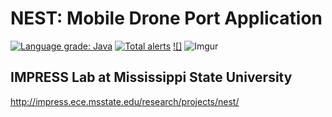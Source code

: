 # NEST: Mobile Drone Port Application
[![Language grade: Java](https://img.shields.io/lgtm/grade/java/g/lpjune/Nest.svg?logo=lgtm&logoWidth=18)](https://lgtm.com/projects/g/lpjune/Nest/context:java)
[![Total alerts](https://img.shields.io/lgtm/alerts/g/lpjune/Nest.svg?logo=lgtm&logoWidth=18)](https://lgtm.com/projects/g/lpjune/Nest/alerts/)
[![]](https://img.shields.io/github/repo-size/lpjune/nest.svg?style=popout)
![Imgur](https://i.imgur.com/wk2ynOg.jpg)



## IMPRESS Lab at Mississippi State University
http://impress.ece.msstate.edu/research/projects/nest/
